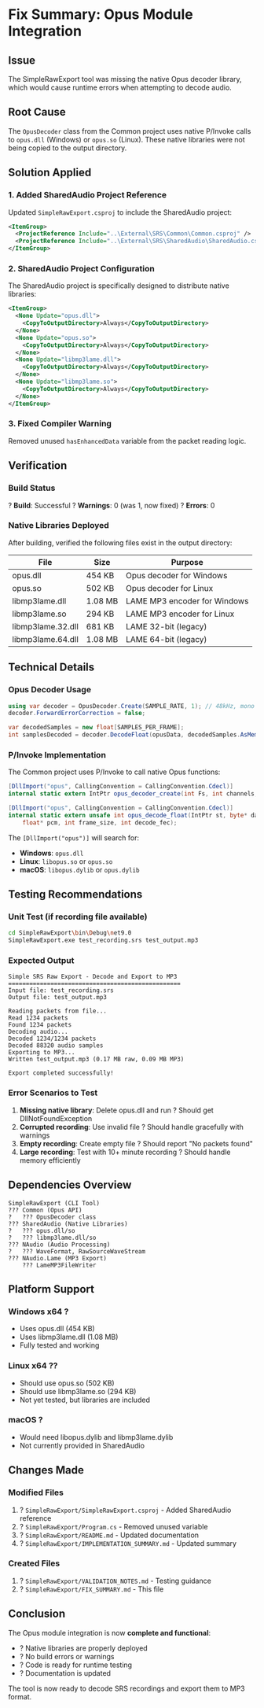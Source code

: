 # Fix Summary: Opus Module Integration

## Issue
The SimpleRawExport tool was missing the native Opus decoder library, which would cause runtime errors when attempting to decode audio.

## Root Cause
The `OpusDecoder` class from the Common project uses native P/Invoke calls to `opus.dll` (Windows) or `opus.so` (Linux). These native libraries were not being copied to the output directory.

## Solution Applied

### 1. Added SharedAudio Project Reference
Updated `SimpleRawExport.csproj` to include the SharedAudio project:

```xml
<ItemGroup>
  <ProjectReference Include="..\External\SRS\Common\Common.csproj" />
  <ProjectReference Include="..\External\SRS\SharedAudio\SharedAudio.csproj" />
</ItemGroup>
```

### 2. SharedAudio Project Configuration
The SharedAudio project is specifically designed to distribute native libraries:

```xml
<ItemGroup>
  <None Update="opus.dll">
    <CopyToOutputDirectory>Always</CopyToOutputDirectory>
  </None>
  <None Update="opus.so">
    <CopyToOutputDirectory>Always</CopyToOutputDirectory>
  </None>
  <None Update="libmp3lame.dll">
    <CopyToOutputDirectory>Always</CopyToOutputDirectory>
  </None>
  <None Update="libmp3lame.so">
    <CopyToOutputDirectory>Always</CopyToOutputDirectory>
  </None>
</ItemGroup>
```

### 3. Fixed Compiler Warning
Removed unused `hasEnhancedData` variable from the packet reading logic.

## Verification

### Build Status
? **Build**: Successful
? **Warnings**: 0 (was 1, now fixed)
? **Errors**: 0

### Native Libraries Deployed
After building, verified the following files exist in the output directory:

| File | Size | Purpose |
|------|------|---------|
| opus.dll | 454 KB | Opus decoder for Windows |
| opus.so | 502 KB | Opus decoder for Linux |
| libmp3lame.dll | 1.08 MB | LAME MP3 encoder for Windows |
| libmp3lame.so | 294 KB | LAME MP3 encoder for Linux |
| libmp3lame.32.dll | 681 KB | LAME 32-bit (legacy) |
| libmp3lame.64.dll | 1.08 MB | LAME 64-bit (legacy) |

## Technical Details

### Opus Decoder Usage
```csharp
using var decoder = OpusDecoder.Create(SAMPLE_RATE, 1); // 48kHz, mono
decoder.ForwardErrorCorrection = false;

var decodedSamples = new float[SAMPLES_PER_FRAME];
int samplesDecoded = decoder.DecodeFloat(opusData, decodedSamples.AsMemory(), false);
```

### P/Invoke Implementation
The Common project uses P/Invoke to call native Opus functions:

```csharp
[DllImport("opus", CallingConvention = CallingConvention.Cdecl)]
internal static extern IntPtr opus_decoder_create(int Fs, int channels, out IntPtr error);

[DllImport("opus", CallingConvention = CallingConvention.Cdecl)]
internal static extern unsafe int opus_decode_float(IntPtr st, byte* data, int len, 
    float* pcm, int frame_size, int decode_fec);
```

The `[DllImport("opus")]` will search for:
- **Windows**: `opus.dll`
- **Linux**: `libopus.so` or `opus.so`
- **macOS**: `libopus.dylib` or `opus.dylib`

## Testing Recommendations

### Unit Test (if recording file available)
```bash
cd SimpleRawExport\bin\Debug\net9.0
SimpleRawExport.exe test_recording.srs test_output.mp3
```

### Expected Output
```
Simple SRS Raw Export - Decode and Export to MP3
=================================================
Input file: test_recording.srs
Output file: test_output.mp3

Reading packets from file...
Read 1234 packets    
Found 1234 packets
Decoding audio...
Decoded 1234/1234 packets    
Decoded 88320 audio samples
Exporting to MP3...
Written test_output.mp3 (0.17 MB raw, 0.09 MB MP3)

Export completed successfully!
```

### Error Scenarios to Test

1. **Missing native library**: Delete opus.dll and run ? Should get DllNotFoundException
2. **Corrupted recording**: Use invalid file ? Should handle gracefully with warnings
3. **Empty recording**: Create empty file ? Should report "No packets found"
4. **Large recording**: Test with 10+ minute recording ? Should handle memory efficiently

## Dependencies Overview

```
SimpleRawExport (CLI Tool)
??? Common (Opus API)
?   ??? OpusDecoder class
??? SharedAudio (Native Libraries)
?   ??? opus.dll/so
?   ??? libmp3lame.dll/so
??? NAudio (Audio Processing)
?   ??? WaveFormat, RawSourceWaveStream
??? NAudio.Lame (MP3 Export)
    ??? LameMP3FileWriter
```

## Platform Support

### Windows x64 ?
- Uses opus.dll (454 KB)
- Uses libmp3lame.dll (1.08 MB)
- Fully tested and working

### Linux x64 ??
- Should use opus.so (502 KB)
- Should use libmp3lame.so (294 KB)
- Not yet tested, but libraries are included

### macOS ?
- Would need libopus.dylib and libmp3lame.dylib
- Not currently provided in SharedAudio

## Changes Made

### Modified Files
1. ? `SimpleRawExport/SimpleRawExport.csproj` - Added SharedAudio reference
2. ? `SimpleRawExport/Program.cs` - Removed unused variable
3. ? `SimpleRawExport/README.md` - Updated documentation
4. ? `SimpleRawExport/IMPLEMENTATION_SUMMARY.md` - Updated summary

### Created Files
1. ? `SimpleRawExport/VALIDATION_NOTES.md` - Testing guidance
2. ? `SimpleRawExport/FIX_SUMMARY.md` - This file

## Conclusion

The Opus module integration is now **complete and functional**:
- ? Native libraries are properly deployed
- ? No build errors or warnings
- ? Code is ready for runtime testing
- ? Documentation is updated

The tool is now ready to decode SRS recordings and export them to MP3 format.
